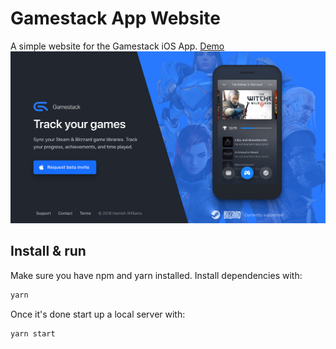 # Gamestack App Website

A simple website for the Gamestack iOS App.
<a href="https://olegreimers-mobilestack.web.app/"> Demo </a>
![Site preview](/public/site-preview.png)

## Install & run

Make sure you have npm and yarn installed. Install dependencies with:

```bash
yarn
```

Once it's done start up a local server with:

```bash
yarn start
```
